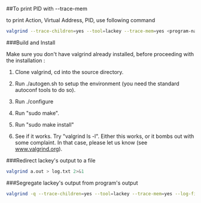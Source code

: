 ##To print PID with --trace-mem

to print Action, Virtual Address, PID, use following command
```sh
valgrind --trace-children=yes --tool=lackey --trace-mem=yes <program-name>
```

###Build and Install

Make sure you don't have valgrind already installed, before proceeding with the installation :

  1. Clone valgrind, cd into the source directory.

  2. Run ./autogen.sh to setup the environment (you need the standard
     autoconf tools to do so).

  3. Run ./configure

  4. Run "sudo make".

  5. Run "sudo make install"

  6. See if it works.  Try "valgrind ls -l".  Either this works, or it
     bombs out with some complaint.  In that case, please let us know
     (see www.valgrind.org).

###Redirect lackey's output to a file
```sh
valgrind a.out > log.txt 2>&1
```

###Segregate lackey's output from program's output
```sh
valgrind -q --trace-children=yes --tool=lackey --trace-mem=yes --log-file=log.txt ./a.out
```

 

